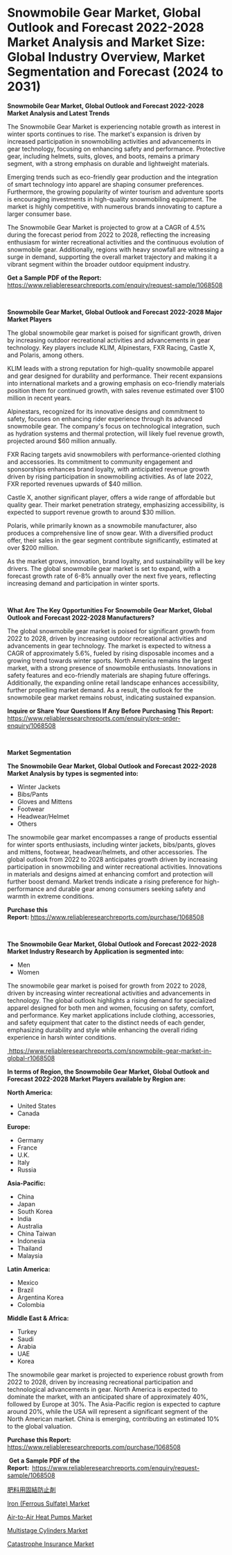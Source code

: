 <p><h1>Snowmobile Gear Market, Global Outlook and Forecast 2022-2028 Market Analysis and Market Size: Global Industry Overview, Market Segmentation and Forecast (2024 to 2031)</h1></p><p><strong>Snowmobile Gear Market, Global Outlook and Forecast 2022-2028 Market Analysis and Latest Trends</strong></p>
<p><p>The Snowmobile Gear Market is experiencing notable growth as interest in winter sports continues to rise. The market's expansion is driven by increased participation in snowmobiling activities and advancements in gear technology, focusing on enhancing safety and performance. Protective gear, including helmets, suits, gloves, and boots, remains a primary segment, with a strong emphasis on durable and lightweight materials. </p><p>Emerging trends such as eco-friendly gear production and the integration of smart technology into apparel are shaping consumer preferences. Furthermore, the growing popularity of winter tourism and adventure sports is encouraging investments in high-quality snowmobiling equipment. The market is highly competitive, with numerous brands innovating to capture a larger consumer base. </p><p>The Snowmobile Gear Market is projected to grow at a CAGR of 4.5% during the forecast period from 2022 to 2028, reflecting the increasing enthusiasm for winter recreational activities and the continuous evolution of snowmobile gear. Additionally, regions with heavy snowfall are witnessing a surge in demand, supporting the overall market trajectory and making it a vibrant segment within the broader outdoor equipment industry.</p></p>
<p><strong>Get a Sample PDF of the Report:&nbsp;</strong> <a href="https://www.reliableresearchreports.com/enquiry/request-sample/1068508">https://www.reliableresearchreports.com/enquiry/request-sample/1068508</a></p>
<p>&nbsp;</p>
<p><strong>Snowmobile Gear Market, Global Outlook and Forecast 2022-2028 Major Market Players</strong></p>
<p><p>The global snowmobile gear market is poised for significant growth, driven by increasing outdoor recreational activities and advancements in gear technology. Key players include KLIM, Alpinestars, FXR Racing, Castle X, and Polaris, among others. </p><p>KLIM leads with a strong reputation for high-quality snowmobile apparel and gear designed for durability and performance. Their recent expansions into international markets and a growing emphasis on eco-friendly materials position them for continued growth, with sales revenue estimated over $100 million in recent years.</p><p>Alpinestars, recognized for its innovative designs and commitment to safety, focuses on enhancing rider experience through its advanced snowmobile gear. The company's focus on technological integration, such as hydration systems and thermal protection, will likely fuel revenue growth, projected around $60 million annually.</p><p>FXR Racing targets avid snowmobilers with performance-oriented clothing and accessories. Its commitment to community engagement and sponsorships enhances brand loyalty, with anticipated revenue growth driven by rising participation in snowmobiling activities. As of late 2022, FXR reported revenues upwards of $40 million.</p><p>Castle X, another significant player, offers a wide range of affordable but quality gear. Their market penetration strategy, emphasizing accessibility, is expected to support revenue growth to around $30 million. </p><p>Polaris, while primarily known as a snowmobile manufacturer, also produces a comprehensive line of snow gear. With a diversified product offer, their sales in the gear segment contribute significantly, estimated at over $200 million. </p><p>As the market grows, innovation, brand loyalty, and sustainability will be key drivers. The global snowmobile gear market is set to expand, with a forecast growth rate of 6-8% annually over the next five years, reflecting increasing demand and participation in winter sports.</p></p>
<p>&nbsp;</p>
<p><strong>What Are The Key Opportunities For Snowmobile Gear Market, Global Outlook and Forecast 2022-2028 Manufacturers?</strong></p>
<p><p>The global snowmobile gear market is poised for significant growth from 2022 to 2028, driven by increasing outdoor recreational activities and advancements in gear technology. The market is expected to witness a CAGR of approximately 5.6%, fueled by rising disposable incomes and a growing trend towards winter sports. North America remains the largest market, with a strong presence of snowmobile enthusiasts. Innovations in safety features and eco-friendly materials are shaping future offerings. Additionally, the expanding online retail landscape enhances accessibility, further propelling market demand. As a result, the outlook for the snowmobile gear market remains robust, indicating sustained expansion.</p></p>
<p><strong>Inquire or Share Your Questions If Any Before Purchasing This Report:</strong> <a href="https://www.reliableresearchreports.com/enquiry/pre-order-enquiry/1068508">https://www.reliableresearchreports.com/enquiry/pre-order-enquiry/1068508</a></p>
<p>&nbsp;</p>
<p><strong>Market Segmentation</strong></p>
<p><strong>The Snowmobile Gear Market, Global Outlook and Forecast 2022-2028 Market Analysis by types is segmented into:</strong></p>
<p><ul><li>Winter Jackets</li><li>Bibs/Pants</li><li>Gloves and Mittens</li><li>Footwear</li><li>Headwear/Helmet</li><li>Others</li></ul></p>
<p><p>The snowmobile gear market encompasses a range of products essential for winter sports enthusiasts, including winter jackets, bibs/pants, gloves and mittens, footwear, headwear/helmets, and other accessories. The global outlook from 2022 to 2028 anticipates growth driven by increasing participation in snowmobiling and winter recreational activities. Innovations in materials and designs aimed at enhancing comfort and protection will further boost demand. Market trends indicate a rising preference for high-performance and durable gear among consumers seeking safety and warmth in extreme conditions.</p></p>
<p><strong>Purchase this Report:&nbsp;</strong><a href="https://www.reliableresearchreports.com/purchase/1068508">https://www.reliableresearchreports.com/purchase/1068508</a></p>
<p>&nbsp;</p>
<p><strong>The Snowmobile Gear Market, Global Outlook and Forecast 2022-2028 Market Industry Research by Application is segmented into:</strong></p>
<p><ul><li>Men</li><li>Women</li></ul></p>
<p><p>The snowmobile gear market is poised for growth from 2022 to 2028, driven by increasing winter recreational activities and advancements in technology. The global outlook highlights a rising demand for specialized apparel designed for both men and women, focusing on safety, comfort, and performance. Key market applications include clothing, accessories, and safety equipment that cater to the distinct needs of each gender, emphasizing durability and style while enhancing the overall riding experience in harsh winter conditions.</p></p>
<p><a href="https://www.reliableresearchreports.com/snowmobile-gear-market-in-global-r1068508">&nbsp;https://www.reliableresearchreports.com/snowmobile-gear-market-in-global-r1068508</a></p>
<p><strong>In terms of Region, the Snowmobile Gear Market, Global Outlook and Forecast 2022-2028 Market Players available by Region are:</strong></p>
<p>
    <p> <strong> North America: </strong>
        <ul>
            <li>United States</li>
            <li>Canada</li>
        </ul>
        </p> 
    <p> <strong> Europe: </strong>
        <ul>
            <li>Germany</li>
            <li>France</li>
            <li>U.K.</li>
            <li>Italy</li>
            <li>Russia</li>
        </ul>
        </p> 
    <p> <strong> Asia-Pacific: </strong>
        <ul>
            <li>China</li>
            <li>Japan</li>
            <li>South Korea</li>
            <li>India</li>
            <li>Australia</li>
            <li>China Taiwan</li>
            <li>Indonesia</li>
            <li>Thailand</li>
            <li>Malaysia</li>
        </ul>
        </p> 
    <p> <strong> Latin America: </strong>
        <ul>
            <li>Mexico</li>
            <li>Brazil</li>
            <li>Argentina Korea</li>
            <li>Colombia</li>
        </ul>
        </p> 
    <p> <strong> Middle East & Africa: </strong>
        <ul>
            <li>Turkey</li>
            <li>Saudi</li>
            <li>Arabia</li>
            <li>UAE</li>
            <li>Korea</li>
        </ul>
    </p>
    </p>
<p><p>The snowmobile gear market is projected to experience robust growth from 2022 to 2028, driven by increasing recreational participation and technological advancements in gear. North America is expected to dominate the market, with an anticipated share of approximately 40%, followed by Europe at 30%. The Asia-Pacific region is expected to capture around 20%, while the USA will represent a significant segment of the North American market. China is emerging, contributing an estimated 10% to the global valuation.</p></p>
<p><strong>Purchase this Report: </strong><a href="https://www.reliableresearchreports.com/purchase/1068508">https://www.reliableresearchreports.com/purchase/1068508</a></p>
<p>&nbsp;<strong>Get a Sample PDF of the Report:&nbsp;&nbsp;</strong><a href="https://www.reliableresearchreports.com/enquiry/request-sample/1068508">https://www.reliableresearchreports.com/enquiry/request-sample/1068508</a></p>
<p><strong></strong></p>
<p><p><a href="https://medium.com/@stellaca2cz/%E8%82%A5%E6%96%99%E5%B8%82%E5%A0%B4%E3%81%AB%E3%81%8A%E3%81%91%E3%82%8B%E9%98%B2%E5%A1%B5%E5%89%A4%E3%81%AE%E3%82%B5%E3%82%A4%E3%82%BA%E3%81%AF-%E5%B9%B4%E5%B9%B3%E5%9D%87%E6%88%90%E9%95%B7%E7%8E%87-cagr-5-4-%E3%81%A7%E6%88%90%E9%95%B7%E3%81%97%E3%81%A6%E3%81%8A%E3%82%8A-%E6%9C%AC%E3%83%AC%E3%83%9D%E3%83%BC%E3%83%88%E3%81%A7%E3%81%AF-%E7%A8%AE%E9%A1%9E-%E7%94%A8%E9%80%94-%E6%88%90%E9%95%B7-%E3%81%8A%E3%82%88%E3%81%B32024%E5%B9%B4%E3%81%8B%E3%82%892031%E5%B9%B4%E3%81%BE%E3%81%A7%E3%81%AE%E4%BA%88%E6%B8%AC%E3%81%AB%E9%96%A2%E3%81%99%E3%82%8B%E5%88%86%E6%9E%90%E3%81%8C%E5%90%AB%E3%81%BE%E3%82%8C%E3%81%A6%E3%81%84%E3%81%BE%E3%81%99-6c8146f9ea3b">肥料用固結防止剤</a></p><p><a href="https://medium.com/@joe.tucker3457/global-iron-ferrous-sulfate-market-size-is-expected-to-reach-at-a-cagr-of-4-2-785935239de6">Iron (Ferrous Sulfate) Market</a></p><p><a href="https://issuu.com/reportprime-2/docs/air-to-air-heat-pumps-market-size-2_f1ad7eb8dc134c">Air-to-Air Heat Pumps Market</a></p><p><a href="https://issuu.com/reportprime-2/docs/multistage-cylinders-market-size-20_7518f2b0186aaf">Multistage Cylinders Market</a></p><p><a href="https://www.linkedin.com/pulse/catastrophe-insurance-industry-analysis-report-its-market-size-ugsgc?trackingId=6hJfuASdRg6mT%2B7JHj5qiA%3D%3D">Catastrophe Insurance Market</a></p></p>